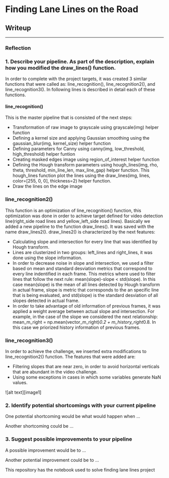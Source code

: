 # Finding Lane Lines on the Road
## Writeup
---
### Reflection

### 1. Describe your pipeline. As part of the description, explain how you modified the draw_lines() function.
In order to complete with the project targets, it was created 3 similar functions that were called as: line_recognition(), line_recognition2(), and line_recognition3(). In following lines is described in detail each of these functions.

#### line_recognition()

This is the master pipeline that is consisted of the next steps:
- Transformation of raw image to grayscale using grayscale(img) helper function
- Defining a kernel size and applying Gaussian smoothing using the gaussian_blur(img, kernel_size) helper function
- Defining parameters for Canny using canny(img, low_threshold, high_threshold) helper funtion
- Creating masked edges image using region_of_interest helper function 
- Defining the Hough transform parameters using hough_lines(img, rho, theta, threshold, min_line_len, max_line_gap) helper function. This hough_lines function plot the lines using the draw_lines(img, lines, color=[255, 0, 0], thickness=2) helper function.
- Draw the lines on the edge image

### line_recognition2()

This function is an optimization of line_recognition() function, this optimization was done in order to achieve target defined for video detection line(right_side road lines and yellow_left_side road lines). Basically we added a new pipeline to the function draw_lines(). It was saved with the name draw_lines2(). draw_lines2() is characterized by the next features:
- Calculating slope and intersection for every line that was identified by Hough transform.
- Lines are clusterized in two groups: left_lines and right_lines, it was done using the slope information.
- In order to decrease noise in slope and intersection, we used a filter based on mean and standard desviation metrics that correspond to every line indentified in each frame. This metrics where used to filter lines that follow the next rule: mean(slope)-slope < std(slope). In this case mean(slope) is the mean of all lines detected by Hough transform in actual frame, slope is metric that corresponds to the an specific line that is being evaluated, and std(slope) is the standard desviation of all slopes detected in actual frame.
- In order to take advantage of old information of previous frames, it was applied a weight average between actual slope and intersection. For example, in the case of the slope we considered the next relationship: mean_m_right = np.mean(vector_m_right)*0.2 + m_history_right*0.8. In this case we priorized history information of previous frames.

### line_recognition3()

In order to achieve the challenge, we inserted extra modifications to line_recognition2() function. The features that were added are:
- Filtering slopes that are near zero, in order to avoid horizontal verticals that are abundant in the video challenge.
- Using some exceptions in cases in which some variables generate NaN values.


![alt text][image1]


### 2. Identify potential shortcomings with your current pipeline


One potential shortcoming would be what would happen when ... 

Another shortcoming could be ...


### 3. Suggest possible improvements to your pipeline

A possible improvement would be to ...

Another potential improvement could be to ...

This repository has the notebook used to solve finding lane lines project
